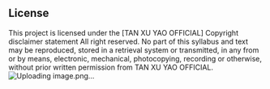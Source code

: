 ## License

This project is licensed under the [TAN XU YAO OFFICIAL]
Copyright disclaimer statement
All right reserved. No part of this syllabus and text may be reproduced, stored in a retrieval system or transmitted, in any from or by means, electronic, mechanical, photocopying, recording or otherwise, without prior written permission from TAN XU YAO OFFICIAL. 
![Uploading image.png…]()
